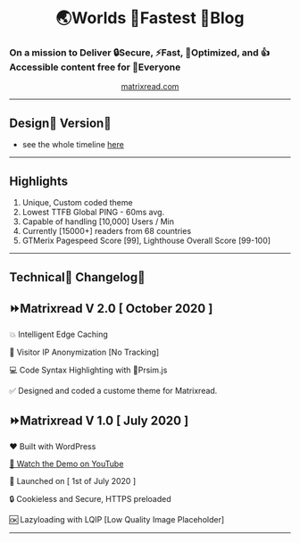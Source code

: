 <h1 align="center">
	🌏Worlds 🚀Fastest 📰Blog
</h1>
<h3>
On a mission to Deliver 🔒Secure, ⚡Fast, 🐥Optimized, and 👍Accessible content free for 💖Everyone
</h3>
<p align="center">
<a href="https://matrixread.com/">matrixread.com</a>
</p>

***

## Design🎨 Version💖

* see the whole timeline [here](https://matrixread.com/version/)

***
## Highlights

1. Unique, Custom coded theme
2. Lowest TTFB Global PING - 60ms avg.
3. Capable of handling [10,000] Users / Min
4. Currently [15000+] readers from 68 countries
5. GTMerix Pagespeed Score [99], Lighthouse Overall Score [99-100]

***

## Technical🤖 Changelog📑

## ⏩Matrixread V 2.0 [ October 2020 ]

💥 Intelligent Edge Caching

🔐 Visitor IP Anonymization [No Tracking]

💻 Code Syntax Highlighting with 🌈Prsim.js

✅ Designed and coded a custome theme for Matrixread.

## ⏩Matrixread V 1.0 [ July 2020 ]

❤️ Built with WordPress 

[🎥 Watch the Demo on YouTube](https://www.youtube.com/watch?v=lnvsuNZURR0)

🚀 Launched on [ 1st of July  2020 ]

🔒 Cookieless and Secure, HTTPS preloaded

🆗 Lazyloading with LQIP [Low Quality Image Placeholder]

***

